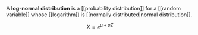 A **log-normal distribution** is a [[probability distribution]] for a [[random variable]] whose [[logarithm]] is [[normally distributed|normal distribution]].

$$
X = e^{\mu + \sigma Z}
$$